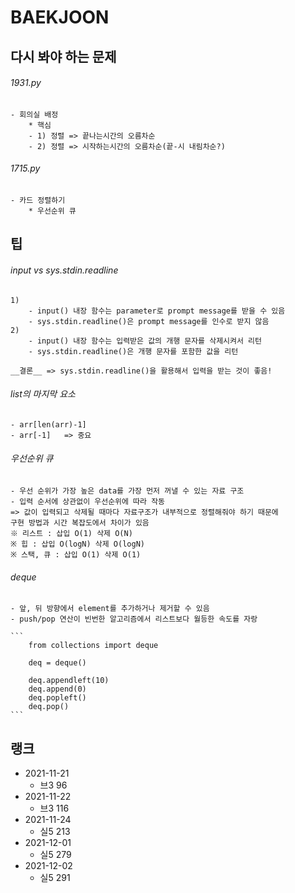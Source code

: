 # BAEKJOON

## 다시 봐야 하는 문제

###### 1931.py

    - 회의실 배정
        * 핵심
        - 1) 정렬 => 끝나는시간의 오름차순
        - 2) 정렬 => 시작하는시간의 오름차순(끝-시 내림차순?)

###### 1715.py

    - 카드 정렬하기
        * 우선순위 큐

## 팁

###### input vs sys.stdin.readline

    1)
        - input() 내장 함수는 parameter로 prompt message를 받을 수 있음
        - sys.stdin.readline()은 prompt message를 인수로 받지 않음
    2)
        - input() 내장 함수는 입력받은 값의 개행 문자를 삭제시켜서 리턴
        - sys.stdin.readline()은 개행 문자를 포함한 값을 리턴

    __결론__ => sys.stdin.readline()을 활용해서 입력을 받는 것이 좋음!

###### list의 마지막 요소

    - arr[len(arr)-1]
    - arr[-1]   => 중요

###### 우선순위 큐

    - 우선 순위가 가장 높은 data를 가장 먼저 꺼낼 수 있는 자료 구조
    - 입력 순서에 상관없이 우선순위에 따라 작동
    => 값이 입력되고 삭제될 때마다 자료구조가 내부적으로 정렬해줘야 하기 때문에
    구현 방법과 시간 복잡도에서 차이가 있음
    ※ 리스트 : 삽입 O(1) 삭제 O(N)
    ※ 힙 : 삽입 O(logN) 삭제 O(logN)
    ※ 스택, 큐 : 삽입 O(1) 삭제 O(1)

###### deque

    - 앞, 뒤 방향에서 element를 추가하거나 제거할 수 있음
    - push/pop 연산이 빈번한 알고리즘에서 리스트보다 월등한 속도를 자랑

    ```
        from collections import deque

        deq = deque()

        deq.appendleft(10)
        deq.append(0)
        deq.popleft()
        deq.pop()
    ```

## 랭크

- 2021-11-21
  - 브3 96
- 2021-11-22
  - 브3 116
- 2021-11-24
  - 실5 213
- 2021-12-01
  - 실5 279
- 2021-12-02
  - 실5 291
